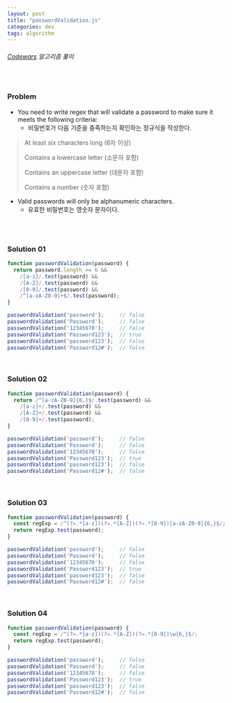 ```yaml
---
layout: post
title: "passwordValidation.js"
categories: dev
tags: algorithm
---
```


###### [Codewars](https://www.codewars.com) 알고리즘 풀이

<br>

### Problem

- You need to write regex that will validate a password to make sure it meets the following criteria:
  - 비밀번호가 다음 기준을 충족하는지 확인하는 정규식을 작성한다.

> At least six characters long (6자 이상)
>
> Contains a lowercase letter (소문자 포함)
>
> Contains an uppercase letter (대문자 포함)
>
> Contains a number (숫자 포함)

- Valid passwords will only be alphanumeric characters.
  - 유효한 비밀번호는 영숫자 문자이다.

<br>

<br>

### Solution 01

```js
function passwordValidation(password) {
  return password.length >= 6 &&
    /[a-z]/.test(password) &&
    /[A-Z]/.test(password) &&
    /[0-9]/.test(password) &&
    /^[a-zA-Z0-9]+$/.test(password);
}

passwordValidation('password');     // false
passwordValidation('Password');     // false
passwordValidation('12345678');     // false
passwordValidation('Password123');  // true
passwordValidation('password123');  // false
passwordValidation('Password12#');  // false
```

<br>

### Solution 02

```js
function passwordValidation(password) {
  return /^[a-zA-Z0-9]{6,}$/.test(password) &&
    /[a-z]+/.test(password) &&
    /[A-Z]+/.test(password) &&
    /[0-9]+/.test(password);
}

passwordValidation('password');     // false
passwordValidation('Password');     // false
passwordValidation('12345678');     // false
passwordValidation('Password123');  // true
passwordValidation('password123');  // false
passwordValidation('Password12#');  // false
```

<br>

### Solution 03

```js
function passwordValidation(password) {
  const regExp = /^(?=.*[a-z])(?=.*[A-Z])(?=.*[0-9])[a-zA-Z0-9]{6,}$/;
  return regExp.test(password);
}

passwordValidation('password');     // false
passwordValidation('Password');     // false
passwordValidation('12345678');     // false
passwordValidation('Password123');  // true
passwordValidation('password123');  // false
passwordValidation('Password12#');  // false
```

<br>

### Solution 04

```js
function passwordValidation(password) {
  const regExp = /^(?=.*[a-z])(?=.*[A-Z])(?=.*[0-9])\w{6,}$/;
  return regExp.test(password);
}

passwordValidation('password');     // false
passwordValidation('Password');     // false
passwordValidation('12345678');     // false
passwordValidation('Password123');  // true
passwordValidation('password123');  // false
passwordValidation('Password12#');  // false
```

<br>

<br>